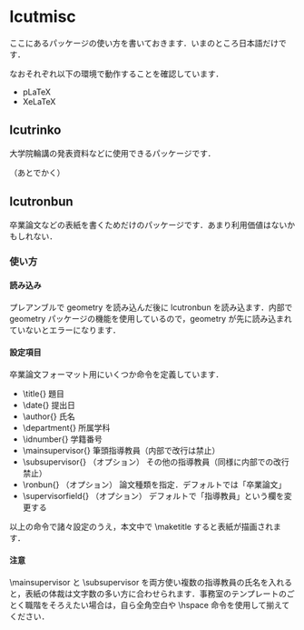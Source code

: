# lcutmisc

ここにあるパッケージの使い方を書いておきます．いまのところ日本語だけです．

なおそれぞれ以下の環境で動作することを確認しています．
- pLaTeX
- XeLaTeX

## lcutrinko
大学院輪講の発表資料などに使用できるパッケージです．

（あとでかく）

## lcutronbun
卒業論文などの表紙を書くためだけのパッケージです．あまり利用価値はないかもしれない．

### 使い方

#### 読み込み
プレアンブルで geometry を読み込んだ後に lcutronbun を読み込ます．内部で geometry パッケージの機能を使用しているので，geometry が先に読み込まれていないとエラーになります．

#### 設定項目
卒業論文フォーマット用にいくつか命令を定義しています．
- \title{} 題目
- \date{} 提出日
- \author{} 氏名
- \department{} 所属学科
- \idnumber{} 学籍番号
- \mainsupervisor{} 筆頭指導教員（内部で改行は禁止）
- \subsupervisor{} （オプション） その他の指導教員（同様に内部での改行禁止）
- \ronbun{} （オプション） 論文種類を指定．デフォルトでは「卒業論文」
- \supervisorfield{} （オプション） デフォルトで「指導教員」という欄を変更する

以上の命令で諸々設定のうえ，本文中で \maketitle すると表紙が描画されます．

#### 注意
\mainsupervisor と \subsupervisor を両方使い複数の指導教員の氏名を入れると，表紙の体裁は文字数の多い方に合わせられます．事務室のテンプレートのごとく職階をそろえたい場合は，自ら全角空白や \hspace 命令を使用して揃えてください．
